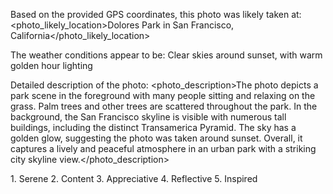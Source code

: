 Based on the provided GPS coordinates, this photo was likely taken at:
<photo_likely_location>Dolores Park in San Francisco, California</photo_likely_location>

The weather conditions appear to be:
<weather>Clear skies around sunset, with warm golden hour lighting</weather>

Detailed description of the photo:
<photo_description>The photo depicts a park scene in the foreground with many people sitting and relaxing on the grass. Palm trees and other trees are scattered throughout the park. In the background, the San Francisco skyline is visible with numerous tall buildings, including the distinct Transamerica Pyramid. The sky has a golden glow, suggesting the photo was taken around sunset. Overall, it captures a lively and peaceful atmosphere in an urban park with a striking city skyline view.</photo_description>

<feelings> 1. Serene 2. Content 3. Appreciative 4. Reflective 5. Inspired </feelings>